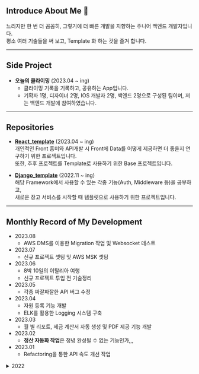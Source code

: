 ## **Introduce About Me** 👋

느리지만 한 번 더 꼼꼼히, 그렇기에 더 빠른 개발을 지향하는 주니어 백엔드 개발자입니다.   
평소 여러 기술들을 써 보고, Template 화 하는 것을 즐겨 합니다.   

***
## **Side Project**
* **오늘의 클라이밍** (2023.04 ~ ing)
    * 클라이밍 기록을 기록하고, 공유하는 App입니다. 
    * 기확자 1명, 디자이너 2명, IOS 개발자 2명, 백엔드 2명으로 구성된 팀이며, 저는 백엔드 개발에 참여하였습니다.

***
## **Repositories**

* [**React_template**](https://github.com/strsu/React_Template) (2023.04 ~ ing)   
  개인적인 Front 흥미와 API개발 시 Front에 Data를 어떻게 제공하면 더 좋을지 연구하기 위한 프로젝트입니다.   
  또한, 추후 프로젝트를 Template로 사용하기 위한 Base 프로젝트입니다.

* [**Django_template**](https://github.com/strsu/Django_Template) (2022.11 ~ ing)   
  해당 Framework에서 사용할 수 있는 각종 기능(Auth, Middleware 등)을 공부하고,   
  새로운 장고 서비스를 시작할 때 템플릿으로 사용하기 위한 프로젝트입니다.


***
## **Monthly Record of My Development**

* 2023.08
    * AWS DMS를 이용한 Migration 작업 및 Websocket 테스트
* 2023.07
    * 신규 프로젝트 셋팅 및 AWS MSK 셋팅
* 2023.06
    * 8박 10일의 이탈리아 여행
    * 신규 프로젝트 투입 전 기술정리
* 2023.05
    * 각종 짜잘짜잘한 API 버그 수정
* 2023.04
    * 자원 등록 기능 개발
    * ELK를 활용한 Logging 시스템 구축
* 2023.03
    * 월 별 리포트, 세금 계산서 자동 생성 및 PDF 제공 기능 개발
* 2023.02
    * **정산 자동화 작업**은 정녕 완성될 수 없는 기능인가,,,
* 2023.01
    * Refactoring을 통한 API 속도 개선 작업

<details>
    <summary>2022</summary>

<!-- summary 아래 한칸 공백 두고 내용 삽입 -->
* 2022.12
    * Refactoring을 통한 API 속도 개선 작업
* 2022.11
    * Legacy Code 제거 작업
* 2022.10
    * MWAA, Airflow 셋팅 작업
* 2022.09
    * AWS 계정 이동 및 프로젝트 배포 작업
* 2022.08
    * 8월 8일, 첫 회사 입사

</details>

<!--
**strsu/strsu** is a ✨ _special_ ✨ repository because its `README.md` (this file) appears on your GitHub profile.

Here are some ideas to get you started:

- 🔭 I’m currently working on ...
- 🌱 I’m currently learning ...
- 👯 I’m looking to collaborate on ...
- 🤔 I’m looking for help with ...
- 💬 Ask me about ...
- 📫 How to reach me: ...
- 😄 Pronouns: ...
- ⚡ Fun fact: ...
-->
